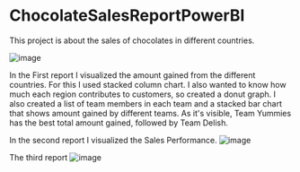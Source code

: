 # ChocolateSalesReportPowerBI
This project is about the sales of chocolates in different countries.

![image](https://user-images.githubusercontent.com/87570174/175294161-a9ab4a7f-ce5c-4330-a049-350cfa5fbca4.png)

In the First report I visualized the amount gained from the different countries. For this I used stacked column chart. I also wanted to know how much each region contributes to customers, so created a donut graph. I also created a list of team members in each team and a stacked bar chart that shows amount gained by  different teams. As it's visible, Team Yummies has the best total amount gained, followed by Team Delish.

In the second report I visualized the Sales Performance.
![image](https://user-images.githubusercontent.com/87570174/175296104-09e8fc6c-28fa-42df-8c6e-3754cafcf42a.png)

The third report
![image](https://user-images.githubusercontent.com/87570174/175296916-14307e2e-50eb-40b2-a014-2d85a05ee1ad.png)
